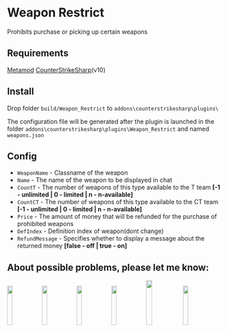# Weapon Restrict
Prohibits purchase or picking up certain weapons

## Requirements
[Metamod](https://www.sourcemm.net/downloads.php/?branch=master)
[CounterStrikeSharp](https://github.com/roflmuffin/CounterStrikeSharp/releases/tag/v10)(v10)

## Install
Drop folder `build/Weapon_Restrict` to `addons\counterstrikesharp\plugins\`

The configuration file will be generated after the plugin is launched in the folder `addons\counterstrikesharp\plugins\Weapon_Restrict` and named `weapons.json`

## Config
- `WeaponName` - Classname of the weapon
- `Name` - The name of the weapon to be displayed in chat
- `CountT` - The number of weapons of this type available to the T team		**[-1 - unlimited | 0 - limited | n - n-available]**
- `CountCT` - The number of weapons of this type available to the CT team	**[-1 - unlimited | 0 - limited | n - n-available]**
- `Price` - The amount of money that will be refunded for the purchase of prohibited weapons
- `DefIndex` - Definition index of weapon(dont change)
- `RefundMessage` - Specifies whether to display a message about the returned money **[false - off | true - on]**

## About possible problems, please let me know: 
[<img src="https://i.ibb.co/LJz83MH/a681b18dd681f38e599286a07a92225d.png" width="15.3%"/>](https://discordapp.com/users/858709381088935976/)
[<img src="https://i.ibb.co/tJTTmxP/vk-process-mining.png" width="15.3%"/>](https://vk.com/bgtroll)
[<img src="https://i.ibb.co/VjhryGb/png-transparent-brand-logo-steam-gump-s.png" width="15.3%"/>](https://hlmod.ru/members/palonez.92448/)
[<img src="https://i.ibb.co/xHZPN0g/s-l500.png" width="15.3%"/>](https://steamcommunity.com/id/comecamecame)
[<img src="https://i.ibb.co/S0LyzmX/tg-process-mining.png" width="16.3%"/>](https://t.me/ArrayListX)
[<img src="https://i.ibb.co/Tb2gprD/2056021.png" width="15.3%"/>](https://github.com/Quake1011)